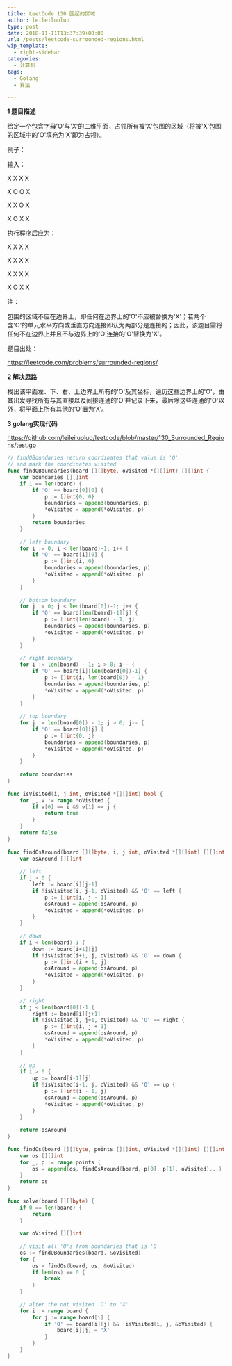 ```yaml
---
title: LeetCode 130 围起的区域
author: leileiluoluo
type: post
date: 2018-11-11T13:37:39+00:00
url: /posts/leetcode-surrounded-regions.html
wip_template:
  - right-sidebar
categories:
  - 计算机
tags:
  - Golang
  - 算法

---
```

**1 题目描述**
  
给定一个包含字母'O'与'X'的二维平面，占领所有被'X'包围的区域（将被'X'包围的区域中的'O'填充为'X'即为占领）。

例子：
  
输入：
  
X X X X
  
X O O X
  
X X O X
  
X O X X
  
执行程序后应为：
  
X X X X
  
X X X X
  
X X X X
  
X O X X

注：
  
包围的区域不应在边界上，即任何在边界上的'O'不应被替换为'X'；若两个含'O'的单元水平方向或垂直方向连接即认为两部分是连接的；因此，该题目需将任何不在边界上并且不与边界上的'O'连接的'O'替换为'X'。

题目出处：
  
<a href="https://leetcode.com/problems/surrounded-regions/" target="_blank">https://leetcode.com/problems/surrounded-regions/</a>

**2 解决思路**
  
找出该平面左、下、右、上边界上所有的'O'及其坐标，遍历这些边界上的'O'，由其出发寻找所有与其直接以及间接连通的'O'并记录下来，最后除这些连通的'O'以外，将平面上所有其他的‘O’置为‘X’。

**3 golang实现代码**
  
<a href="https://github.com/leileiluoluo/leetcode/blob/master/130_Surrounded_Regions/test.go" rel="noopener" target="_blank">https://github.com/leileiluoluo/leetcode/blob/master/130_Surrounded_Regions/test.go</a>

```go
// findOBoundaries return coordinates that value is 'O'  
// and mark the coordinates visited  
func findOBoundaries(board [][]byte, oVisited *[][]int) [][]int {  
    var boundaries [][]int  
    if 1 == len(board) {  
        if 'O' == board[0][0] {  
            p := []int{0, 0}  
            boundaries = append(boundaries, p)  
            *oVisited = append(*oVisited, p)  
        }  
        return boundaries  
    }  
  
    // left boundary  
    for i := 0; i < len(board)-1; i++ {  
        if 'O' == board[i][0] {  
            p := []int{i, 0}  
            boundaries = append(boundaries, p)  
            *oVisited = append(*oVisited, p)  
        }  
    }  
  
    // bottom boundary  
    for j := 0; j < len(board[0])-1; j++ {  
        if 'O' == board[len(board)-1][j] {  
            p := []int{len(board) - 1, j}  
            boundaries = append(boundaries, p)  
            *oVisited = append(*oVisited, p)  
        }  
    }  
  
    // right boundary  
    for i := len(board) - 1; i > 0; i-- {  
        if 'O' == board[i][len(board[0])-1] {  
            p := []int{i, len(board[0]) - 1}  
            boundaries = append(boundaries, p)  
            *oVisited = append(*oVisited, p)  
        }  
    }  
  
    // top boundary  
    for j := len(board[0]) - 1; j > 0; j-- {  
        if 'O' == board[0][j] {  
            p := []int{0, j}  
            boundaries = append(boundaries, p)  
            *oVisited = append(*oVisited, p)  
        }  
    }  
  
    return boundaries  
}  
  
func isVisited(i, j int, oVisited *[][]int) bool {  
    for _, v := range *oVisited {  
        if v[0] == i && v[1] == j {  
            return true  
        }  
    }  
    return false  
}  
  
func findOsAround(board [][]byte, i, j int, oVisited *[][]int) [][]int {  
    var osAround [][]int  
  
    // left  
    if j > 0 {  
        left := board[i][j-1]  
        if !isVisited(i, j-1, oVisited) && 'O' == left {  
            p := []int{i, j - 1}  
            osAround = append(osAround, p)  
            *oVisited = append(*oVisited, p)  
        }  
    }  
  
    // down  
    if i < len(board)-1 {  
        down := board[i+1][j]  
        if !isVisited(i+1, j, oVisited) && 'O' == down {  
            p := []int{i + 1, j}  
            osAround = append(osAround, p)  
            *oVisited = append(*oVisited, p)  
        }  
    }  
  
    // right  
    if j < len(board[0])-1 {  
        right := board[i][j+1]  
        if !isVisited(i, j+1, oVisited) && 'O' == right {  
            p := []int{i, j + 1}  
            osAround = append(osAround, p)  
            *oVisited = append(*oVisited, p)  
        }  
    }  
  
    // up  
    if i > 0 {  
        up := board[i-1][j]  
        if !isVisited(i-1, j, oVisited) && 'O' == up {  
            p := []int{i - 1, j}  
            osAround = append(osAround, p)  
            *oVisited = append(*oVisited, p)  
        }  
    }  
  
    return osAround  
}  
  
func findOs(board [][]byte, points [][]int, oVisited *[][]int) [][]int {  
    var os [][]int  
    for _, p := range points {  
        os = append(os, findOsAround(board, p[0], p[1], oVisited)...)  
    }  
    return os  
}  
  
func solve(board [][]byte) {  
    if 0 == len(board) {  
        return  
    }  
  
    var oVisited [][]int  
  
    // visit all 'O's from boundaries that is 'O'  
    os := findOBoundaries(board, &oVisited)  
    for {  
        os = findOs(board, os, &oVisited)  
        if len(os) == 0 {  
            break  
        }  
    }  
  
    // alter the not visited 'O' to 'X'  
    for i := range board {  
        for j := range board[i] {  
            if 'O' == board[i][j] && !isVisited(i, j, &oVisited) {  
                board[i][j] = 'X'  
            }  
        }  
    }  
}
```